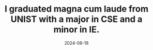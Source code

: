 ---
title: "I graduated magna cum laude from UNIST with a major in CSE and a minor in IE."
date: '2024-08-18'
--- 